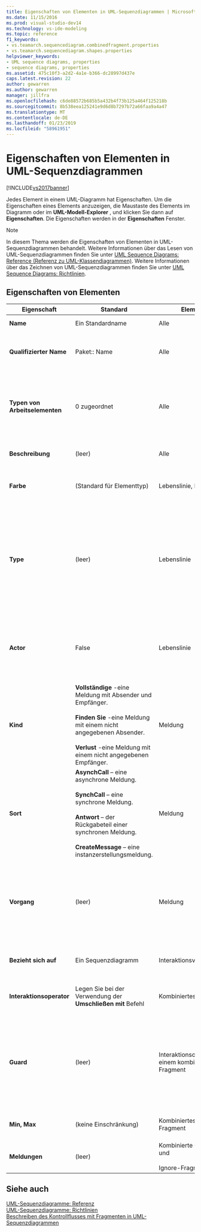 ```yaml
---
title: Eigenschaften von Elementen in UML-Sequenzdiagrammen | Microsoft-Dokumentation
ms.date: 11/15/2016
ms.prod: visual-studio-dev14
ms.technology: vs-ide-modeling
ms.topic: reference
f1_keywords:
- vs.teamarch.sequencediagram.combinedfragment.properties
- vs.teamarch.sequencediagram.shapes.properties
helpviewer_keywords:
- UML sequence diagrams, properties
- sequence diagrams, properties
ms.assetid: 475c10f3-a2d2-4a1e-b366-dc28997d437e
caps.latest.revision: 22
author: gewarren
ms.author: gewarren
manager: jillfra
ms.openlocfilehash: c6de88572b685b5a432b4f73b125a464f125218b
ms.sourcegitcommit: 8b538eea125241e9d6d8b7297b72a66faa9a4a47
ms.translationtype: MT
ms.contentlocale: de-DE
ms.lasthandoff: 01/23/2019
ms.locfileid: "58961951"
---
```

# <a name="properties-of-elements-on-uml-sequence-diagrams"></a>Eigenschaften von Elementen in UML-Sequenzdiagrammen
[!INCLUDE[vs2017banner](../includes/vs2017banner.md)]

Jedes Element in einem UML-Diagramm hat Eigenschaften. Um die Eigenschaften eines Elements anzuzeigen, die Maustaste des Elements im Diagramm oder im **UML-Modell-Explorer** , und klicken Sie dann auf **Eigenschaften**. Die Eigenschaften werden in der **Eigenschaften** Fenster.  
  
> [!NOTE]
>  In diesem Thema werden die Eigenschaften von Elementen in UML-Sequenzdiagrammen behandelt. Weitere Informationen über das Lesen von UML-Sequenzdiagrammen finden Sie unter [UML Sequence Diagrams: Reference (Referenz zu UML-Klassendiagrammen)](../modeling/uml-sequence-diagrams-reference.md). Weitere Informationen über das Zeichnen von UML-Sequenzdiagrammen finden Sie unter [UML Sequence Diagrams: Richtlinien](../modeling/uml-sequence-diagrams-guidelines.md).  
  
## <a name="properties-of-elements"></a>Eigenschaften von Elementen  
  
|Eigenschaft|Standard|Element|Beschreibung|  
|--------------|-------------|-------------|-----------------|  
|**Name**|Ein Standardname|Alle|Bezeichnet das Element.|  
|**Qualifizierter Name**|Paket:: Name|Alle|Bezeichnet das Element eindeutig. Mit dem qualifizierten Namen des Pakets, das es enthält, als Präfix.|  
|**Typen von Arbeitselementen**|0 zugeordnet|Alle|Die Anzahl von Arbeitsaufgaben, die diesem Element zugeordnet sind. Um Arbeitsaufgaben zu verknüpfen, finden Sie unter [Verknüpfen von Modellelementen und Arbeitsaufgaben](../modeling/link-model-elements-and-work-items.md).|  
|**Beschreibung**|(leer)|Alle|Sie können hier allgemeine Hinweise zum Element angeben.|  
|**Farbe**|(Standard für Elementtyp)|Lebenslinie, Meldung|Die Farbe der Form. Dies ist eine Eigenschaft der Form und nicht des angezeigten Elements.|  
|**Type**|(leer)|Lebenslinie|Der Typ der Instanz, die die Lebenslinie darstellt.<br /><br /> Wird in der Kopfzeile der Lebenslinie ein Referenzsymbol angezeigt, ist diese Klasse oder Schnittstelle separat im UML-Modell-Explorer vorhanden und kann in einem Klassendiagramm angezeigt werden.|  
|**Actor**|False|Lebenslinie|Gibt an, ob die Lebenslinie einen Benutzer, ein Gerät oder eine Softwarekomponente außerhalb der Komponente, mit der sich das Diagramm befasst, darstellt.|  
|**Kind**|**Vollständige** -eine Meldung mit Absender und Empfänger.<br /><br /> **Finden Sie** -eine Meldung mit einem nicht angegebenen Absender.<br /><br /> **Verlust** -eine Meldung mit einem nicht angegebenen Empfänger.|Meldung|Gibt an, welche Endungen einer Meldung an eine Lebenslinie angefügt sind.<br /><br /> Diese Eigenschaft kann nicht geändert werden. Sie wird festgelegt, wenn Sie die Meldung erstellen.|  
|**Sort**|**AsynchCall** – eine asynchrone Meldung.<br /><br /> **SynchCall** – eine synchrone Meldung.<br /><br /> **Antwort** – der Rückgabeteil einer synchronen Meldung.<br /><br /> **CreateMessage** – eine instanzerstellungsmeldung.|Meldung|Der Typ der Meldung. Diese Eigenschaft kann nicht geändert werden. Sie wird durch das Tool bestimmt, das Sie verwenden, um die Meldung zu erstellen.|  
|**Vorgang**|(leer)|Meldung|Eine Methode, die von der Meldung in der empfangenden Lebenslinie aufgerufen wird.<br /><br /> Nur sichtbar, wenn die empfangende Lebenslinie mit einer Schnittstelle oder einer Klasse verknüpft ist.|  
|**Bezieht sich auf**|Ein Sequenzdiagramm|Interaktionsverwendung|Das von dieser Interaktionsverwendung aufgerufene Sequenzdiagramm.|  
|**Interaktionsoperator**|Legen Sie bei der Verwendung der **Umschließen mit** Befehl|Kombiniertes Fragment|Der Operator, der durch dieses Fragment oder die Auflistung von Fragmenten dargestellt wird.|  
|**Guard**|(leer)|Interaktionsoperand in einem kombinierten Fragment|Die Sequenz im Fragment erfolgt nur, wenn der Wächter auf „true“ festgelegt ist.<br /><br /> Um das oberste Fragment eines beliebigen kombinierten Fragments auszuwählen, klicken Sie unterhalb des Fragmenttitels.|  
|**Min, Max**|(keine Einschränkung)|Kombiniertes Loop-Fragment|Die minimale und maximale Anzahl an Malen, die die Schleife ausgeführt wird.|  
|**Meldungen**|(leer)|Kombinierte Consider- und<br /><br /> Ignore-Fragmente|Die Meldungen, die in diesem Fragment berücksichtigt oder ignoriert werden.|  
  
## <a name="see-also"></a>Siehe auch  
 [UML-Sequenzdiagramme: Referenz](../modeling/uml-sequence-diagrams-reference.md)   
 [UML-Sequenzdiagramme: Richtlinien](../modeling/uml-sequence-diagrams-guidelines.md)   
 [Beschreiben des Kontrollflusses mit Fragmenten in UML-Sequenzdiagrammen](../modeling/describe-control-flow-with-fragments-on-uml-sequence-diagrams.md)
